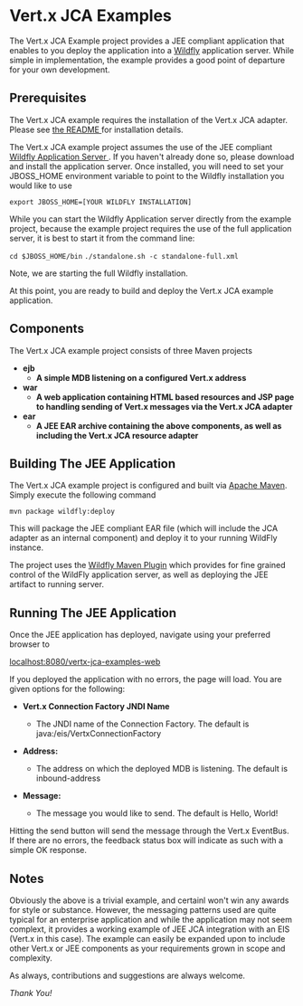 Vert.x JCA Examples
===
The Vert.x JCA Example project provides a JEE compliant application that
enables to you deploy the application into a [Wildfly](http://wildfly.org) application server. While simple in implementation, the example provides
a good point of departure for your own development. 

Prerequisites
---
The Vert.x JCA example requires the installation of the Vert.x JCA adapter. Please
see [the README ](https://github.com/vert-x3/vertx-jca/blob/master/README.md) for installation details.

The Vert.x JCA example project assumes the use of the JEE compliant [Wildfly Application Server
](http://wildfly.org). If you haven't already done so, please download and install the application server. Once installed, you will need to set your JBOSS_HOME environment variable to point to the Wildfly installation you would like to use

`export JBOSS_HOME=[YOUR WILDFLY INSTALLATION]`

While you can start the Wildfly Application server directly from the example project, because the example project requires the use of the full application server, it is best to start it from the command line:

`cd $JBOSS_HOME/bin`
`./standalone.sh -c standalone-full.xml`

Note, we are starting the full Wildfly installation.

At this point, you are ready to build and deploy the Vert.x JCA example application.

Components
---
The Vert.x JCA example project consists of three Maven projects

* <b> ejb
	* A simple MDB listening on a configured Vert.x address</b>
* <b> war
	* A web application containing HTML based resources and JSP page to handling sending of Vert.x messages via the Vert.x JCA adapter</b>
* <b> ear
	* A JEE EAR archive containing the above components, as well as including the Vert.x JCA resource adapter</b>
  

Building The JEE Application
---
The Vert.x JCA example project is configured and built via [Apache Maven](http://maven.apache.org). Simply execute the following command

`mvn package wildfly:deploy`


This will package the JEE compliant EAR file (which will include the JCA adapter as an internal component) and deploy it to your running WildFly instance. 

The project uses the [Wildfly Maven Plugin](https://docs.jboss.org/wildfly/plugins/maven/latest/) which provides for fine grained control of the WildFly application server, as well as deploying the JEE artifact to running server.


Running The JEE Application
---
Once the JEE application has deployed, navigate using your preferred browser to

[localhost:8080/vertx-jca-examples-web](http://localhost:8080/vertx-jca-examples-web/)

If you deployed the application with no errors, the page will load. You are given options for the following:

* <b> Vert.x Connection Factory JNDI Name </b>
	* The JNDI name of the Connection Factory. The default is java:/eis/VertxConnectionFactory 

* <b> Address: </b>
	* The address on which the deployed MDB is listening. The default is inbound-address 

* <b> Message: </b>
	* The message you would like to send. The default is Hello, World!

Hitting the send button will send the message through the Vert.x EventBus. If there are no errors, the feedback status box will indicate as such with a simple OK response. 


Notes
---
Obviously the above is a trivial example, and certainl won't win any awards for style or substance. However, the messaging patterns used are quite typical for an enterprise application and while the application may not seem complext, it provides a working example of JEE JCA integration with an EIS (Vert.x in this case). The example can easily be expanded upon to include other Vert.x or JEE components as your requirements grown in scope and complexity.

As always, contributions and suggestions are always welcome. 

*Thank You!*

